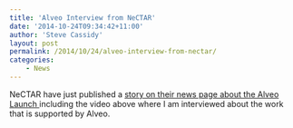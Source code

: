 ```yaml
---
title: 'Alveo Interview from NeCTAR'
date: '2014-10-24T09:34:42+11:00'
author: 'Steve Cassidy'
layout: post
permalink: /2014/10/24/alveo-interview-from-nectar/
categories:
    - News
---
```




NeCTAR have just published a [story on their news page about the Alveo Launch ](http://nectar.org.au/news/alveo-above-and-beyond-speech-language-and-music)including the video above where I am interviewed about the work that is supported by Alveo.